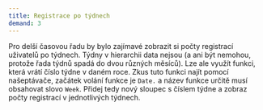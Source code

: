 ```yaml
---
title: Registrace po týdnech
demand: 3
---
```


Pro delší časovou řadu by bylo zajímavé zobrazit si počty registrací uživatelů po týdnech. Týdny v hierarchii data nejsou (a ani být nemohou, protože řada týdnů spadá do dvou různých měsíců). Lze ale využít funkci, která vrátí číslo týdne v daném roce. Zkus tuto funkci najít pomocí našeptávače, začátek volání funkce je `Date.` a název funkce určitě musí obsahovat slovo `Week`. Přidej tedy nový sloupec s číslem týdne a zobraz počty registrací v jednotlivých týdnech.
